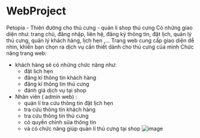 # WebProject
Petopia - Thiên đường cho thú cưng - quản lí shop thú cưng
Có những giao diện như: trang chủ, đăng nhập, liên hệ, đăng ký thông tin, đặt lịch, quản lý thú cưng, quản lý khách hàng, lịch hẹn ,...
Trang web cung cấp giao diện dễ nhìn, khiến bạn chọn ra dịch vụ cần thiết dành cho thú cưng của mình
Chức năng trang web:
- khách hàng sẽ có nhứng chức năng như:
  + đặt lịch hẹn
  + đăng kí thông tin khách hàng
  + đăng kí thông tin thú cưng
  + đánh giá dịch vụ tại shop
- Nhân viên ( admin web) :
  + quản lí tra cứu thông tin đặt lịch hẹn
  + tra cứu thông tin khách hàng
  + tra cứu thông tin thú cưng
  + có quyền chỉnh sửa thông tin
  + và có chức năng giúp quản lí thú cưng tại shop 
![image](https://github.com/khanguyen69/WebProject/assets/145459744/1720fbc0-7dc7-4a80-b029-230c555f54f7)

